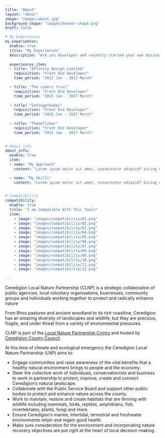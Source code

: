 ```yaml
---
title: "About"
layout: "about"
image: "images/about.jpg"
background_shape: "images/banner-shape.png"
draft: false

# My Experiences
my_experiences:
  enable: true
  title: "My Experiences"
  description: "Are you Developer and recently started your own business and Already made a  to ensure online presence"
  
  experiences_item:
  - title: "Affinity Design Limited"
    requisition: "Front End Developer"
    time_period: "2015 Jan - 2017 March"

  - title: "The coders trust"
    requisition: "Front End Developer"
    time_period: "2015 Jan - 2017 March"
    
  - title: "Gethugothemes"
    requisition: "Front End Developer"
    time_period: "2015 Jan - 2017 March"
    
  - title: "Themefisher"
    requisition: "Front End Developer"
    time_period: "2015 Jan - 2017 March"

    
# About info
about_info:
  enable: true
  item:
  - name: "My Approach"
    content: "Lorem ipsum dolor sit amet, consectetur adipisdf bicing elit. Quas offiscs cuque, harum dicta neces sitatrrthr thrth iujhs reprehenderit, delsectsus molesdtiae, impedit alias adipi thsci distinctio volusd ptas. Tempora modi amet volufy jnfyp tatlje  provide nsdv sdvt solusfta consequatur. oresaam ipsum dolor sit amhet, consec dassetur  facere tempore soluta Lorsgem ipsum shghu ugisdvg srgvsrgv vswrgv srgt lias adipi thsci distiio voslusd"

  - name: "My Skills"
    content: "Lorem ipsum dolor sit amet, consectetur adipisdf bicing elit. Quas offiscs cuque, harum dicta neces sitatrrthr thrth iujhs reprehenderit, delsectsus molesdtiae, impedit alias adipi thsci distinctio volusd ptas. Tempora modi amet volufy jnfyp tatlje  provide nsdv sdvt solusfta consequatur. oresaam ipsum dolor sit amhet, consec dassetur  facere tempore soluta Lorsgem ipsum shghu ugisdvg srgvsrgv vswrgv srgt lias adipi thsci distiio voslusd"

    
# Compatibility
compatibility:
  enable: true
  title: "I am Compatible With This Tools"
  item:
    - image: "images/compatibility/01.png"
    - image: "images/compatibility/02.png"
    - image: "images/compatibility/03.png"
    - image: "images/compatibility/04.png"
    - image: "images/compatibility/05.png"
    - image: "images/compatibility/06.png"
    - image: "images/compatibility/07.png"
    - image: "images/compatibility/08.png"
    - image: "images/compatibility/09.png"
    - image: "images/compatibility/10.png"
    - image: "images/compatibility/11.png"
    - image: "images/compatibility/12.png"
 
---
```


Ceredigion Local Nature Partnership (CLNP) is a strategic collaboration of public agencies, local voluntary organisations, businesses, community groups and individuals working together to protect and radically enhance nature

From Rhos pastures and ancient woodland to its rich coastline, Ceredigion has an amazing diversity of landscapes and wildlife; but they are precious, fragile, and under threat from a variety of environmental pressures.

CLNP is part of the [Local Nature Partnership Cymru](https://lnp.cymru/) and hosted by [Ceredigion County Council](https://www.ceredigion.gov.uk/resident/coast-countryside/conservation-and-wildlife-new/).

At this time of climate and ecological emergency the Ceredigion Local Nature Partnership (LNP) aims to:
- Engage communities and raise awareness of the vital benefits that a healthy natural environment brings to people and the economy.
- Steer the collective work of individuals, conservationists and business to work in partnership to protect, improve, create and connect Ceredigion’s natural landscape.
- Collaborate with the Public Service Board and support other public bodies to protect and enhance nature across the county.
- Work to maintain, restore and create habitats that are thriving with wildlife including mammals, birds, reptiles, amphibians, fish, invertebrates, plants, fungi and more.
- Ensure Ceredigion’s marine, intertidal, terrestrial and freshwater environments retain and regain good health.
- Make sure consideration for the environment and incorporating nature recovery objectives are put right at the heart of local decision-making.
